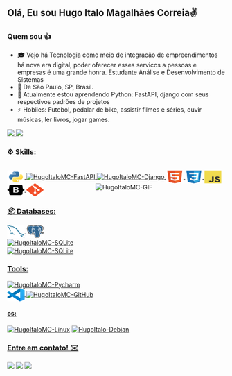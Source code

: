 ## Olá, Eu sou Hugo Italo Magalhães Correia✌️

### Quem sou 👍

- 🎓 Vejo há Tecnologia como meio de integracão de empreendimentos há nova era digital, poder oferecer esses servicos a pessoas e empresas é uma grande honra. Estudante Análise e Desenvolvimento de Sistemas
- 📌 De São Paulo, SP, Brasil. 
- 🌱 Atualmente estou aprendendo Python: FastAPI, django com seus respectivos padrões de projetos
- ⚡ Hobiies: Futebol, pedalar de bike, assistir filmes e séries, ouvir músicas, ler livros, jogar games.
<div>
    <a href="https://github.com/HugoItaloMC">
        <img height="180em" src="https://github-readme-stats.vercel.app/api?username=HugoItaloMC&show_icons=true&theme=dracula&include_all_commits=true&count_private=true"/>
        <img height="180em" src="https://github-readme-stats.vercel.app/api/top-langs/?username=HugoItaloMC&layout=compact&langs_count=7&theme=dracula"/>
</div>

### ⚙ Skills:

<div style="display: inline_block"><br>
    <img align="center" alt="HugoItaloMC-Python" height="30" width="40" src="https://raw.githubusercontent.com/devicons/devicon/master/icons/python/python-original.svg">
    <img align="center" alt="HugoItaloMC-FastAPI" height="30" width="40" src="https://fastapi.tiangolo.com/img/icon-white.svg">
    <img align="center" alt="HugoItaloMC-Django" height="30" width="40" src="https://cdn.jsdelivr.net/gh/devicons/devicon/icons/django/django-plain.svg">
    <img align="center" alt="HugoItaloMc-HTML" height="30" width="40" src="https://raw.githubusercontent.com/devicons/devicon/master/icons/html5/html5-original.svg">
    <img align="center" alt="HugoItaloMC-CSS" height="30" width="40" src="https://raw.githubusercontent.com/devicons/devicon/master/icons/css3/css3-original.svg">
    <img align="center" alt="HugoItaloMC-JavaScript" height="30" width="40" src="https://raw.githubusercontent.com/devicons/devicon/master/icons/javascript/javascript-original.svg">
    <img align="center" alt="HugoItaloMC-Bootstrap" height="30" width="40" src="https://raw.githubusercontent.com/devicons/devicon/master/icons/bootstrap/bootstrap-plain.svg">
     <img align="center" alt="HugoItaloMC-GIT" height="30" width="40" src="https://raw.githubusercontent.com/devicons/devicon/master/icons/git/git-original.svg">
    <img align="right" alt="HugoItaloMC-GIF" height="300" width="300" src="https://cdn.discordapp.com/attachments/1037569752090030171/1039252775030235176/e426702edf874b181aced1e2fa5c6cde.gif">
</div>


  
### 📦 Databases:
<div>
    <img align="center" alt="HugoItaloMC-MySQL" height="30" width="40" src="https://raw.githubusercontent.com/devicons/devicon/master/icons/mysql/mysql-original.svg">
    <img align="center" alt="HugoItaloMC-PostgreSQL" height="30" width="41" src="https://raw.githubusercontent.com/devicons/devicon/master/icons/postgresql/postgresql-original.svg">
    <img align="center" alt="HugoItaloMC-SQLite" height="30" width="40" src="https://cdn.jsdelivr.net/gh/devicons/devicon/icons/sqlite/sqlite-original.svg">
    <img align="center" alt="HugoItaloMC-SQLite" height="30" width="40" src="https://www.svgrepo.com/show/331488/mongodb.svg">
  
</div>

###  Tools:
<div>
    <img align="center" alt="HugoItaloMC-Pycharm" height="30" width="40" src="https://cdn.jsdelivr.net/gh/devicons/devicon/icons/pycharm/pycharm-plain.svg">
    <img align="center" alt="HugoItaloMC-VSCode" height="30" width="40" src="https://raw.githubusercontent.com/devicons/devicon/master/icons/vscode/vscode-original.svg">
    <img align="center" alt="HugoItaloMC-GitHub" height="30" width="40" src="https://cdn.jsdelivr.net/gh/devicons/devicon/icons/github/github-original.svg">
    


#### os:
  <img align="center" alt="HugoItaloMC-Linux" height="30" width="40" src="https://www.seekpng.com/png/full/194-1946302_collection-of-free-penguin-svg-copyright-free-linux.png">
  <img align="center" alt="HugoItalo-Debian" height="30" width="40" src="https://www.shareicon.net/data/128x128/2015/09/16/101872_debian_512x512.png">
</div>
  
  
### Entre em contato! ✉️
<div>
    <a href="https://www.linkedin.com/in/hugo-correia-magalh%C3%A3es-402549212//" target="_blank"><img src="https://img.shields.io/badge/-LinkedIn-%230077B5?style=for-the-badge&logo=linkedin&logoColor=white" target="_blank"></a>
    <a href="https://www.facebook.com/hugoitalo.magalhaescorreia" target="_blank"><img src="https://img.shields.io/badge/-Facebook-%231877F2?style=for-the-badge&logo=facebook&logoColor=white" target="_blank"></a>
    <a href="https://wa.me/5511991591575?text=Ol%C3%A1+tudo+bem%3F+Espero+que+sim%21+J%C3%A1+respondo." target="_blank"><img src="https://img.shields.io/badge/-WhatsApp-%2325D366?style=for-the-badge&logo=whatsapp&logoColor=white" target="_blank"></a>
   </div>

